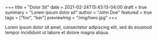 +++
title = "Dolor Sit"
date = 2021-02-24T15:43:13-04:00
draft = true
summary = "Lorem ipsum dolor sit"
author = "John Doe"
featured = true
tags = ["foo", "bar"]
previewImg = "/img/hero.jpg"
+++

Lorem ipsum dolor sit amet, consectetur
adipiscing elit, sed do eiusmod tempor
incididunt ut labore et dolore magna aliqua.
